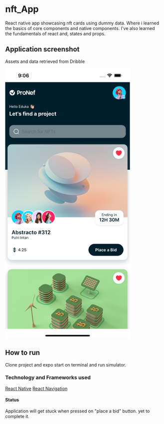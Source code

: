 # nft_App

React native app showcasing nft cards using dummy data. Where i learned the basics of core components and native components. I've also learned the 
fundamentals of react and, states and props. 

## Application screenshot

Assets and data retrieved from Dribble


<img src="https://github.com/Tsenguun132/nft_app/blob/master/nft_app_screenshot.png" width="400">


## How to run

Clone project and expo start on terminal and run simulator.

### Technology and Frameworks used

[React Native](https://reactnative.dev)
[React Navigation](https://reactnavigation.org)


#### Status

Application will get stuck when pressed on "place a bid" button. yet to complete it.

